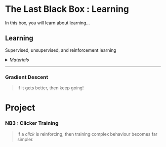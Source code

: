 # The Last Black Box : Learning
In this box, you will learn about learning...

## Learning
Supervised, unsupervised, and reinforcement learning

<details><summary><i>Materials</i></summary><p>

Contents|Depth|Description| # |Data|Link|
:-------|:---:|:----------|:-:|:--:|:--:|
Clicker|10|Loud sound maker (and whistle)|1|[-D-](/boxes/learning/)|[-L-](https://www.amazon.co.uk/gp/product/B07HD3RDMK)

</p></details><hr>

### Gradient Descent
> If it gets better, then keep going!


# Project
### NB3 : Clicker Training
> If a *click* is reinforcing, then training complex behaviour becomes far simpler.


